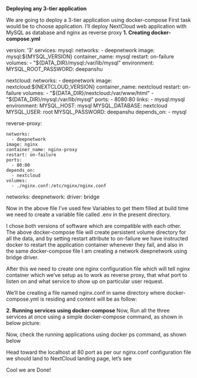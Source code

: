 **Deploying any 3-tier application**

We are going to deploy a 3-tier application using docker-compose
First task would be to choose application.
I’ll deploy NextCloud web application with MySQL as database and nginx as reverse proxy
**1.	Creating docker-compose.yml**

version: '3'
services:
  mysql:
    networks:
      - deepnetwork
    image: mysql:${MYSQL_VERSION}
    container_name: mysql
    restart: on-failure
    volumes:
      - "${DATA_DIR}/mysql:/var/lib/mysql"
    environment: 
      MYSQL_ROOT_PASSWORD: deepanshu
 
  nextcloud:
    networks:
      - deepnetwork
    image: nextcloud:${NEXTCLOUD_VERSION}
    container_name: nextcloud
    restart: on-failure
    volumes:
      - "${DATA_DIR}/nextcloud:/var/www/html"
      - "${DATA_DIR}/mysql:/var/lib/mysql"
    ports:
      - 8080:80
    links:
      - mysql:mysql
    environment:
      MYSQL_HOST: mysql
      MYSQL_DATABASE: nextcloud
      MYSQL_USER: root
      MYSQL_PASSWORD: deepanshu
    depends_on:
      - mysql
 
  reverse-proxy: 
 
    networks:
      - deepnetwork
    image: nginx
    container_name: nginx-proxy
    restart: on-failure
    ports:
      - 80:80
    depends_on:
      - nextcloud
    volumes:
      - ./nginx.conf:/etc/nginx/nginx.conf
networks:
  deepnetwork:
    driver: bridge
 
Now in the above file I’ve used few Variables to get them filled at build time we need to create a variable file called    .env in the present directory.
 

I chose both versions of software which are compatible with each other.
The above docker-compose file will create persistent volume directory for all the data, and by setting restart attribute to on-failure we have instructed docker to restart the application container whenever they fail, and also in the same docker-compose file I am creating a network deepnetwork using bridge driver.

After this we need to create one nginx configuration file which will tell nginx container which we’ve setup as to work as reverse proxy, that what port to listen on and what service to show up on particular user request.

We’ll be creating a file named nginx.conf in same directory where docker-compose.yml is residing and content will be as follow:

 

**2.	Running services using docker-compose**
Now, Run all the three services at once using a simple docker-compose command, as shown in below picture:
 
Now, check the running applications using docker ps command, as shown below
 
Head toward the localhost at 80 port  as per our nginx.conf configuration file we should land to NextCloud landing page, let’s see
 

Cool we are Done!
